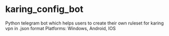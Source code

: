 # karing_config_bot
Python telegram bot which helps users to create their own ruleset for karing vpn in .json format
Platforms: Windows, Android, IOS
